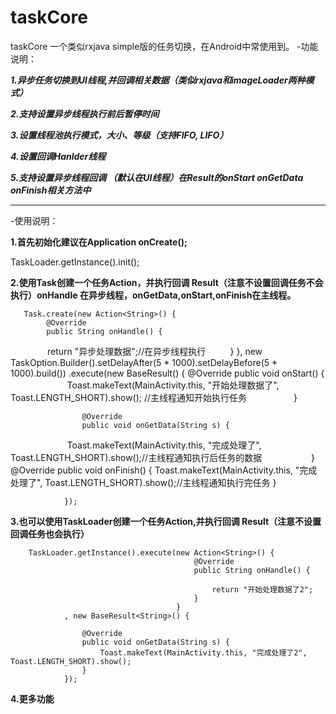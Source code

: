 
taskCore
==
taskCore 一个类似rxjava simple版的任务切换，在Android中常使用到。
-功能说明：

***1.异步任务切换到UI线程,并回调相关数据（类似rxjava和imageLoader两种模式）***

***2.支持设置异步线程执行前后暂停时间***

***3.设置线程池执行模式，大小、等级（支持FIFO, LIFO）***

***4.设置回调Hanlder线程***

***5.支持设置异步线程回调 （默认在UI线程）在Result的onStart onGetData onFinish相关方法中***

- - -
-使用说明：

**1.首先初始化建议在Application onCreate();**

TaskLoader.getInstance().init();

**2.使用Task创建一个任务Action，并执行回调 Result（注意不设置回调任务不会执行）onHandle 在异步线程，onGetData,onStart,onFinish在主线程。**
       
       Task.create(new Action<String>() {
            @Override
            public String onHandle() {
                return "异步处理数据";//在异步线程执行
          }
        }, new TaskOption.Builder().setDelayAfter(5 * 1000).setDelayBefore(5 * 1000).build())
                .execute(new BaseResult<String>() {
                    @Override
                    public void onStart() {
                        Toast.makeText(MainActivity.this, "开始处理数据了", Toast.LENGTH_SHORT).show(); //主线程通知开始执行任务
                   }

                    @Override
                    public void onGetData(String s) {
                        Toast.makeText(MainActivity.this, "完成处理了", Toast.LENGTH_SHORT).show();//主线程通知执行后任务的数据
                    }
					@Override
                    public void onFinish() {
                        Toast.makeText(MainActivity.this, "完成处理了", Toast.LENGTH_SHORT).show();//主线程通知执行完任务
                    }

                });

				
**3.也可以使用TaskLoader创建一个任务Action,并执行回调 Result（注意不设置回调任务也会执行）**		

        TaskLoader.getInstance().execute(new Action<String>() {
                                             @Override
                                             public String onHandle() {

                                                 return "开始处理数据了2";
                                             }
                                         }
                , new BaseResult<String>() {

                    @Override
                    public void onGetData(String s) {
                        Toast.makeText(MainActivity.this, "完成处理了2", Toast.LENGTH_SHORT).show();
                    }
                });

**4.更多功能**		
